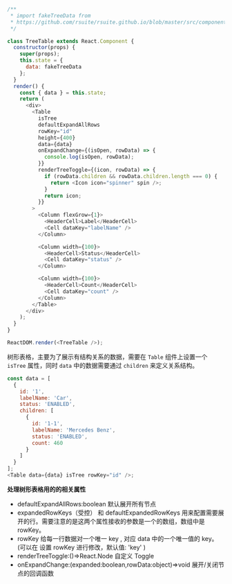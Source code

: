 <!--start-code-->

```js
/**
 * import fakeTreeData from
 * https://github.com/rsuite/rsuite.github.io/blob/master/src/components/table/data/tree.js
 */

class TreeTable extends React.Component {
  constructor(props) {
    super(props);
    this.state = {
      data: fakeTreeData
    };
  }
  render() {
    const { data } = this.state;
    return (
      <div>
        <Table
          isTree
          defaultExpandAllRows
          rowKey="id"
          height={400}
          data={data}
          onExpandChange={(isOpen, rowData) => {
            console.log(isOpen, rowData);
          }}
          renderTreeToggle={(icon, rowData) => {
            if (rowData.children && rowData.children.length === 0) {
              return <Icon icon="spinner" spin />;
            }
            return icon;
          }}
        >
          <Column flexGrow={1}>
            <HeaderCell>Label</HeaderCell>
            <Cell dataKey="labelName" />
          </Column>

          <Column width={100}>
            <HeaderCell>Status</HeaderCell>
            <Cell dataKey="status" />
          </Column>

          <Column width={100}>
            <HeaderCell>Count</HeaderCell>
            <Cell dataKey="count" />
          </Column>
        </Table>
      </div>
    );
  }
}

ReactDOM.render(<TreeTable />);
```

<!--end-code-->

树形表格，主要为了展示有结构关系的数据，需要在 `Table` 组件上设置一个 `isTree` 属性，同时 `data` 中的数据需要通过 `children` 来定义关系结构。

```js
const data = [
  {
    id: '1',
    labelName: 'Car',
    status: 'ENABLED',
    children: [
      {
        id: '1-1',
        labelName: 'Mercedes Benz',
        status: 'ENABLED',
        count: 460
      }
    ]
  }
];
<Table data={data} isTree rowKey="id" />;
```

**处理树形表格用的的相关属性**

- defaultExpandAllRows:boolean 默认展开所有节点
- expandedRowKeys（受控） 和 defaultExpandedRowKeys 用来配置需要展开的行。需要注意的是这两个属性接收的参数是一个的数组，数组中是 rowKey。
- rowKey 给每一行数据对一个唯一 key , 对应 data 中的一个唯一值的 key。 (可以在 <Table> 设置 rowKey 进行修改，默认值: 'key' )
- renderTreeToggle:()=>React.Node 自定义 Toggle
- onExpandChange:(expanded:boolean,rowData:object)=>void 展开/关闭节点的回调函数
